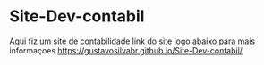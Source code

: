 # Site-Dev-contabil
Aqui fiz um site de contabilidade
link  do site logo abaixo para mais informaçoes
https://gustavosilvabr.github.io/Site-Dev-contabil/
